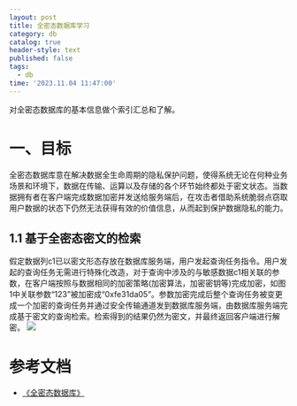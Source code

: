 ```yaml
---
layout: post
title: 全密态数据库学习
category: db
catalog: true
header-style: text
published: false
tags:
  - db
time: '2023.11.04 11:47:00'
---
```

对全密态数据库的基本信息做个索引汇总和了解。
<!--more-->

# 一、目标
全密态数据库意在解决数据全生命周期的隐私保护问题，使得系统无论在何种业务场景和环境下，数据在传输、运算以及存储的各个环节始终都处于密文状态。当数据拥有者在客户端完成数据加密并发送给服务端后，在攻击者借助系统脆弱点窃取用户数据的状态下仍然无法获得有效的价值信息，从而起到保护数据隐私的能力。

## 1.1 基于全密态密文的检索
假定数据列c1已以密文形态存放在数据库服务端，用户发起查询任务指令。用户发起的查询任务无需进行特殊化改造，对于查询中涉及的与敏感数据c1相关联的参数，在客户端按照与数据相同的加密策略(加密算法，加密密钥等)完成加密，如图1中关联参数“123”被加密成“0xfe31da05”。参数加密完成后整个查询任务被变更成一个加密的查询任务并通过安全传输通道发到数据库服务端，由数据库服务端完成基于密文的查询检索。检索得到的结果仍然为密文，并最终返回客户端进行解密。
![](https://bbs-img.huaweicloud.com/data/attachment/forum/202010/22/092509bhfzom5jmuocyclj.png)

# 参考文档
- [《全密态数据库》](https://docs.opengauss.org/zh/docs/3.1.1/docs/BriefTutorial/%E5%85%A8%E5%AF%86%E6%80%81%E6%95%B0%E6%8D%AE%E5%BA%93.html)